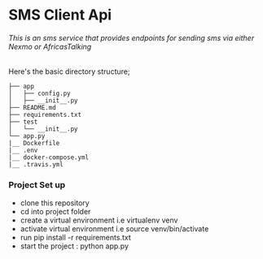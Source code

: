 # SMS Client Api

###### This is an sms service that provides endpoints for sending sms via either Nexmo or AfricasTalking

Here's the basic directory structure;
```
├── app
│   ├── config.py
│   ├── __init__.py
├── README.md
├── requirements.txt
├── test
│   └── __init__.py
└── app.py
|__ Dockerfile
|__ .env
|__ docker-compose.yml
|__ .travis.yml

```

### Project Set up
- clone this repository
- cd into project folder
- create a virtual environment i.e virtualenv venv
- activate virtual environment i.e source venv/bin/activate
- run pip install -r requirements.txt
- start the project : python app.py
